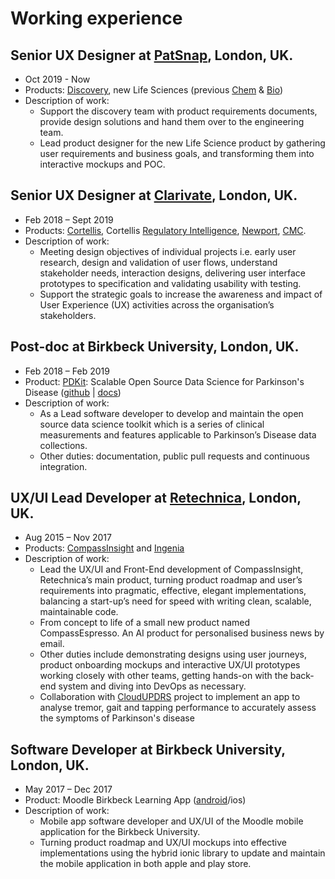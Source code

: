 # Working experience

## Senior UX Designer at [PatSnap](https://www.patsnap.com/), London, UK.
* Oct 2019 - Now
* Products: [Discovery](https://discovery.patsnap.com/home), new Life Sciences (previous [Chem](http://chemical.patsnap.com/) & [Bio](https://bio.patsnap.com/))
* Description of work: 
  * Support the discovery team with product requirements documents, provide design solutions and hand them over to the engineering team. 
  * Lead product designer for the new Life Science product by gathering user requirements and business goals, and transforming them into interactive mockups and POC.

## Senior UX Designer at [Clarivate](https://clarivate.com/), London, UK.
* Feb 2018 – Sept 2019
* Products: [Cortellis](https://www.cortellis.com), Cortellis [Regulatory Intelligence](https://clarivate.com/cortellis/solutions/regulatory-intelligence-solutions/), [Newport](https://www.apicomesfirst.com), [CMC](https://apps.dev-snapshot.clarivate.com/cmc/home).
* Description of work: 
  - Meeting design objectives of individual projects i.e. early user research, design and validation of user flows, understand stakeholder needs, interaction designs, delivering user interface prototypes to specification and validating usability with testing. 
  - Support the strategic goals to increase the awareness and impact of User Experience (UX) activities across the organisation’s stakeholders.
  
## Post-doc at Birkbeck University, London, UK.
* Feb 2018 – Feb 2019
* Product: [PDKit](http://pdkit.github.io): Scalable Open Source Data Science for Parkinson's Disease ([github](https://github.com/pdkit/pdkit)  | [docs](https://pdkit.readthedocs.io/en/latest/))
* Description of work: 
  * As a Lead software developer to develop and maintain the open source data science toolkit which is a series of clinical measurements and features applicable to Parkinson’s Disease data collections. 
  * Other duties: documentation, public pull requests and continuous integration.

## UX/UI Lead Developer at [Retechnica](http://www.retechnica.com/), London, UK.
* Aug 2015 – Nov 2017
* Products: [CompassInsight](http://www.compassinsight.com/) and [Ingenia](https://www.ingeniapi.com/)
* Description of work: 
  * Lead the UX/UI and Front-End development of CompassInsight, Retechnica’s main product, turning product roadmap and user’s requirements into pragmatic, effective, elegant implementations, balancing a start-up’s need for speed with writing clean, scalable, maintainable code.
  * From concept to life of a small new product named CompassEspresso.  An AI product for personalised business news by email.
  * Other duties include demonstrating designs using user journeys, product onboarding mockups and interactive UX/UI prototypes working closely with other teams, getting hands-on with the back-end system and diving into DevOps as necessary.
  * Collaboration with [CloudUPDRS](http://www.updrs.net/) project to implement an app to analyse tremor, gait and tapping performance to accurately assess the symptoms of Parkinson's disease
  
## Software Developer at Birkbeck University, London, UK.
* May 2017 – Dec 2017
* Product: Moodle Birkbeck Learning App ([android](https://play.google.com/store/apps/details?id=uk.ac.bbk.slapp_moodle)/ios)
* Description of work: 
  * Mobile app software developer and UX/UI of the Moodle mobile application for the Birkbeck University. 
  * Turning product roadmap and UX/UI mockups into effective implementations using the hybrid ionic library to update and maintain the mobile application in both apple and play store.
